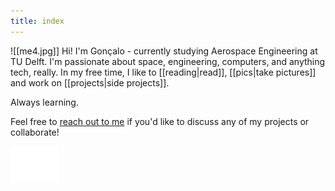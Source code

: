```yaml
---
title: index
---
```


![[me4.jpg]]
Hi! I'm Gonçalo - currently studying Aerospace Engineering at TU Delft. I'm passionate about space, engineering, computers, and anything tech, really. In my free time, I like to [[reading|read]], [[pics|take pictures]] and work on [[projects|side projects]].

Always learning.

Feel free to [reach out to me](contact) if you'd like to discuss any of my projects or collaborate!


<!-- <script>
  // Detect which theme is currently active
  const theme = localStorage.getItem('theme') || 'light'
  document.dispatchEvent(new CustomEvent('themechange', { detail: { theme } }))
  // Add logo image div to the page
  const logo = document.createElement('div')
  logo.id = 'logo'
  if (theme === 'light') {
    logo.innerHTML = '<img src='attachments/me/logo_black.png' width='15%'>'
  } else {
    logo.innerHTML = '<img src='attachments/me/logo_white.png' width='15%'>'
  }
  document.body.appendChild(logo)
</script> -->

<div id="logo">
  <img src="attachments/me/logo_white.png" width="15%">
</div>

<script>
  document.addEventListener('themechange', (e) => {
    const logo = document.getElementById('logo').querySelector('img')
    if (e.detail.theme === 'light') {
      logo.src = 'attachments/me/logo_black.png'
    } else {
      logo.src = 'attachments/me/logo_white.png'
    }
  })
</script>